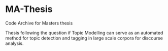 # MA-Thesis
Code Archive for Masters thesis

Thesis following the question if Topic Modelling can serve as an automated method for topic detection and tagging in large scale corpora for discourse analysis.
